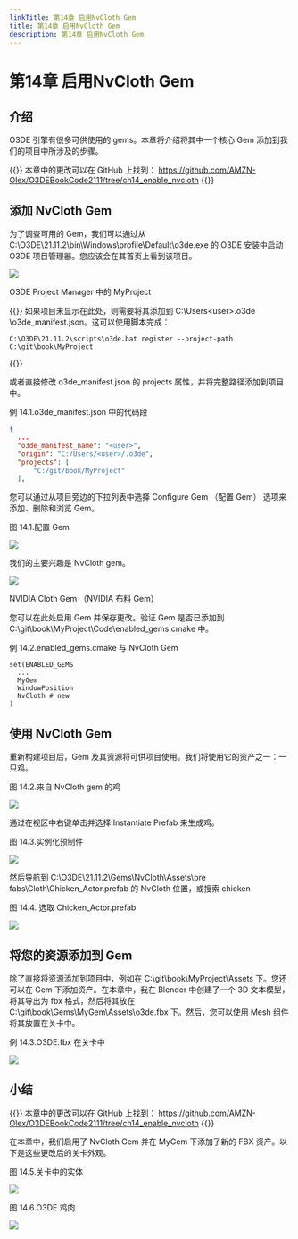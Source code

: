 ```yaml
---
linkTitle: 第14章 启用NvCloth Gem
title: 第14章 启用NvCloth Gem
description: 第14章 启用NvCloth Gem
---
```


# 第14章 启用NvCloth Gem
## 介绍
O3DE 引擎有很多可供使用的 gems。本章将介绍将其中一个核心 Gem 添加到我们的项目中所涉及的步骤。

{{<note>}}
本章中的更改可以在 GitHub 上找到：
https://github.com/AMZN-Olex/O3DEBookCode2111/tree/ch14_enable_nvcloth
{{</note>}}

## 添加 NvCloth Gem
为了调查可用的 Gem，我们可以通过从 C:\O3DE\21.11.2\bin\Windows\profile\Default\o3de.exe 的 O3DE 安装中启动 O3DE 项目管理器。您应该会在其首页上看到该项目。

![](/images/learning-guide/tutorials/o3de-book/Part5/o3de_book_5_5.PNG)

O3DE Project Manager 中的 MyProject

{{<tip>}}
如果项目未显示在此处，则需要将其添加到 C:\Users\<user>\.o3de \o3de_manifest.json。这可以使用脚本完成：
```shell
C:\O3DE\21.11.2\scripts\o3de.bat register --project-path C:\git\book\MyProject
```
{{</tip>}}

或者直接修改 o3de_manifest.json 的 projects 属性，并将完整路径添加到项目中。

例 14.1.o3de_manifest.json 中的代码段
```json
{
  ...
  "o3de_manifest_name": "<user>",
  "origin": "C:/Users/<user>/.o3de",
  "projects": [
      "C:/git/book/MyProject"
  ],
```

您可以通过从项目旁边的下拉列表中选择 Configure Gem （配置 Gem） 选项来添加、删除和浏览 Gem。

图 14.1.配置 Gem

![](/images/learning-guide/tutorials/o3de-book/Part5/o3de_book_5_7.PNG)

我们的主要兴趣是 NvCloth gem。

![](/images/learning-guide/tutorials/o3de-book/Part5/o3de_book_5_6.PNG)

NVIDIA Cloth Gem （NVIDIA 布料 Gem）

您可以在此处启用 Gem 并保存更改。验证 Gem 是否已添加到 C:\git\book\MyProject\Code\enabled_gems.cmake 中。

例 14.2.enabled_gems.cmake 与 NvCloth Gem
```shell
set(ENABLED_GEMS
  ...
  MyGem
  WindowPosition
  NvCloth # new
)
```

##  使用 NvCloth Gem
重新构建项目后，Gem 及其资源将可供项目使用。我们将使用它的资产之一：一只鸡。

图 14.2.来自 NvCloth gem 的鸡

![](/images/learning-guide/tutorials/o3de-book/Part5/o3de_book_5_9.PNG)

通过在视区中右键单击并选择 Instantiate Prefab 来生成鸡。

图 14.3.实例化预制件

![](/images/learning-guide/tutorials/o3de-book/Part5/o3de_book_5_8.PNG)

然后导航到 C:\O3DE\21.11.2\Gems\NvCloth\Assets\pre fabs\Cloth\Chicken_Actor.prefab 的 NvCloth 位置，或搜索 chicken

图 14.4. 选取 Chicken_Actor.prefab

![](/images/learning-guide/tutorials/o3de-book/Part5/o3de_book_5_11.PNG)

## 将您的资源添加到 Gem
除了直接将资源添加到项目中，例如在 C:\git\book\MyProject\Assets 下。您还可以在 Gem 下添加资产。在本章中，我在 Blender 中创建了一个 3D 文本模型，将其导出为 fbx 格式，然后将其放在 C:\git\book\Gems\MyGem\Assets\o3de.fbx 下。然后，您可以使用 Mesh 组件将其放置在关卡中。

例 14.3.O3DE.fbx 在关卡中

![](/images/learning-guide/tutorials/o3de-book/Part5/o3de_book_5_10.PNG)

## 小结
{{<note>}}
本章中的更改可以在 GitHub 上找到：
https://github.com/AMZN-Olex/O3DEBookCode2111/tree/ch14_enable_nvcloth
{{</note>}}

在本章中，我们启用了 NvCloth Gem 并在 MyGem 下添加了新的 FBX 资产。以下是这些更改后的关卡外观。

图 14.5.关卡中的实体

![](/images/learning-guide/tutorials/o3de-book/Part5/o3de_book_5_13.PNG)

图 14.6.O3DE 鸡肉

![](/images/learning-guide/tutorials/o3de-book/Part5/o3de_book_5_12.PNG)
